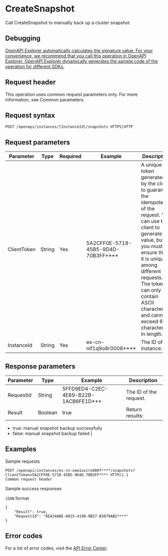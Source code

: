 # CreateSnapshot

Call CreateSnapshot to manually back up a cluster snapshot.

## Debugging

[OpenAPI Explorer automatically calculates the signature value. For your convenience, we recommend that you call this operation in OpenAPI Explorer. OpenAPI Explorer dynamically generates the sample code of the operation for different SDKs.](https://api.aliyun.com/#product=elasticsearch&api=CreateSnapshot&type=ROA&version=2017-06-13)

## Request header

This operation uses common request parameters only. For more information, see Common parameters.

## Request syntax

```
POST /openapi/instances/[InstanceId]/snapshots HTTPS|HTTP
```

## Request parameters

|Parameter|Type|Required|Example|Description|
|---------|----|--------|-------|-----------|
|ClientToken|String|Yes|5A2CFF0E-5718-45B5-9D4D-70B3FF\*\*\*\*|A unique token generated by the client to guarantee the idempotency of the request. You can use the client to generate the value, but you must ensure that it is unique among different requests. The token can only contain ASCII characters and cannot exceed 64 characters in length. |
|InstanceId|String|Yes|es-cn-nif1q9o8r0008\*\*\*\*|The ID of the instance. |

## Response parameters

|Parameter|Type|Example|Description|
|---------|----|-------|-----------|
|RequestId|String|5FFD9ED4-C2EC-4E89-B22B-1ACB6FE1D\*\*\*|The ID of the request. |
|Result|Boolean|true|Return results:

-   true: manual snapshot backup successfully
-   false: manual snapshot backup failed |

## Examples

Sample requests

```
POST /openapi/instances/es-cn-oew1oxiro000f****/snapshots? ClientToken=5A2CFF0E-5718-45B5-9D4D-70B3FF**** HTTP/1.1
Common request header
```

Sample success responses

`JSON` format

```
{
    "Result": true,
    "RequestId": "8EA34ABE-8015-4190-9B57-B3079AB2****"
}
```

## Error codes

For a list of error codes, visit the [API Error Center](https://error-center.alibabacloud.com/status/product/elasticsearch).

